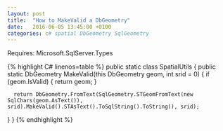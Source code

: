 ```yaml
---
layout: post
title:  "How to MakeValid a DbGeometry"
date:   2016-06-05 13:45:00 +0100
categories: c# spatial DbGeometry SqlGeometry
---
```


Requires: Microsoft.SqlServer.Types
 
{% highlight C# linenos=table %}
public static class SpatialUtils
{
  public static DbGeometry MakeValid(this DbGeometry geom, int srid = 0)
  {
      if (geom.IsValid)
      {
          return geom;
      }

      return DbGeometry.FromText(SqlGeometry.STGeomFromText(new SqlChars(geom.AsText()), srid).MakeValid().STAsText().ToSqlString().ToString(), srid);
  }
}
{% endhighlight %} 
